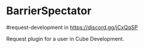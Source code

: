 # BarrierSpectator

#request-development in https://discord.gg/jCxQqSP

Request plugin for a user in Cube Development.
